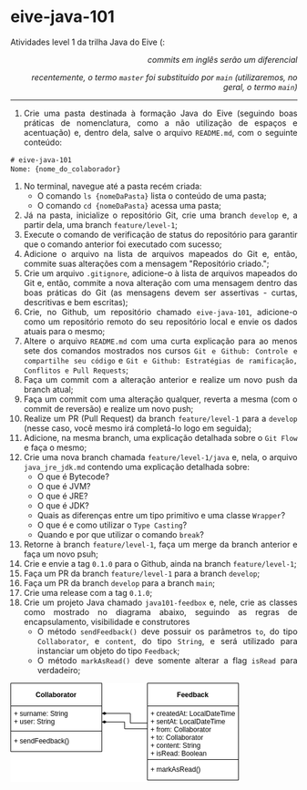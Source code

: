 # eive-java-101

Atividades level 1 da trilha Java do Eive (:

_<div align='right'>commits em inglês serão um diferencial</div>_

_<div align='right'>recentemente, o termo `master` foi substituído por `main`  (utilizaremos, no geral, o termo `main`) </div>_

------

<div align='justify'>

1. Crie uma pasta destinada à formação Java do Eive (seguindo boas práticas de nomenclatura, como a não utilização de espaços e acentuação) e, dentro dela, salve o arquivo `README.md`, com o seguinte conteúdo:

```
# eive-java-101
Nome: {nome_do_colaborador}
```

1. No terminal, navegue até a pasta recém criada:
   - O comando `ls {nomeDaPasta}` lista o conteúdo de uma pasta;
   - O comando `cd {nomeDaPasta}` acessa uma pasta;
2. Já na pasta, inicialize o repositório Git, crie uma branch `develop` e, a partir dela, uma branch `feature/level-1`;
3. Execute o comando de verificação de status do repositório para garantir que o comando anterior foi executado com sucesso;
4. Adicione o arquivo na lista de arquivos mapeados do Git e, então, commite suas alterações com a mensagem "Repositório criado.";
5. Crie um arquivo `.gitignore`, adicione-o à lista de arquivos mapeados do Git e, então, commite a nova alteração com uma mensagem dentro das boas práticas do Git (as mensagens devem ser assertivas - curtas, descritivas e bem escritas);
6. Crie, no Github, um repositório chamado `eive-java-101`, adicione-o como um repositório remoto do seu repositório local e envie os dados atuais para o mesmo;
7. Altere o arquivo `README.md` com uma curta explicação para ao menos sete dos comandos mostrados nos cursos `Git e Github: Controle e compartilhe seu código` e `Git e Github: Estratégias de ramificação, Conflitos e Pull Requests`;
8. Faça um commit com a alteração anterior e realize um novo push da branch atual;
9. Faça um commit com uma alteração qualquer, reverta a mesma (com o commit de reversão) e realize um novo push;
10. Realize um PR (Pull Request) da branch `feature/level-1` para a `develop` (nesse caso, você mesmo irá completá-lo logo em seguida);
12. Adicione, na mesma branch, uma explicação detalhada sobre o `Git Flow` e faça o mesmo;
13. Crie uma nova branch chamada `feature/level-1/java` e, nela, o arquivo `java_jre_jdk.md` contendo uma explicação detalhada sobre:
    - O que é Bytecode?
    - O que é JVM?
    - O que é JRE?
    - O que é JDK?
    - Quais as diferenças entre um tipo primitivo e uma classe `Wrapper`?
    - O que é e como utilizar o `Type Casting`?
    - Quando e por que utilizar o comando `break`?
14. Retorne à branch `feature/level-1`, faça um merge da branch anterior e faça um novo psuh;
14. Crie e envie a tag `0.1.0` para o Github, ainda na branch `feature/level-1`;
15. Faça um PR da branch `feature/level-1` para a branch `develop`;
16. Faça um PR da branch `develop` para a branch `main`;
17. Crie uma release com a tag `0.1.0`;
18. Crie um projeto Java chamado `java101-feedbox` e, nele, crie as classes como mostrado no diagrama abaixo, seguindo as regras de encapsulamento, visibilidade e construtores
    - O método `sendFeedback()` deve possuir os parâmetros `to`, do tipo `Collaborator`, e `content`, do tipo `String`, e será utilizado para instanciar um objeto do tipo `Feedback`;
    - O método `markAsRead()` deve somente alterar a flag `isRead` para verdadeiro;

![level-1-project](./level-1-project.png)

</div>